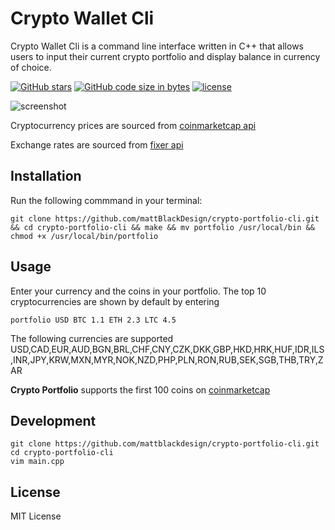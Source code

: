 # Crypto Wallet Cli

Crypto Wallet Cli is a command line interface written in C++ that allows users to input their current crypto portfolio and display balance in currency of choice. 

[![GitHub stars](https://img.shields.io/github/stars/mattblackdesign/crypto-portfolio-cli.svg?style=social&label=Stars)](https://github.com/mattblackdesign/crypto-portfolio-cli)
[![GitHub code size in bytes](https://img.shields.io/github/size/mattblackdesign/crypto-portfolio-cli/coin.svg)](https://raw.githubusercontent.com/mattblackdesign/crypto-portfolio-cli/master/coin)
[![license](https://img.shields.io/github/license/mattblackdesign/crypto-portfolio-cli.svg)](https://github.com/mattblackdesign/crypto-portfolio-cli)

![screenshot](https://github.com/mattblackdesign/crypto-portfolio-cli/blob/master/screenshot.png)

Cryptocurrency prices are sourced from [coinmarketcap api](https://coinmarketcap.com/api/)

Exchange rates are sourced from [fixer api](https://api.fixer.io)

## Installation

Run the following commmand in your terminal:

```
git clone https://github.com/mattBlackDesign/crypto-portfolio-cli.git && cd crypto-portfolio-cli && make && mv portfolio /usr/local/bin && chmod +x /usr/local/bin/portfolio
```

## Usage

Enter your currency and the coins in your portfolio. 
The top 10 cryptocurrencies are shown by default by entering
```
portfolio USD BTC 1.1 ETH 2.3 LTC 4.5
```

The following currencies are supported
USD,CAD,EUR,AUD,BGN,BRL,CHF,CNY,CZK,DKK,GBP,HKD,HRK,HUF,IDR,ILS,INR,JPY,KRW,MXN,MYR,NOK,NZD,PHP,PLN,RON,RUB,SEK,SGB,THB,TRY,ZAR


**Crypto Portfolio** supports the first 100 coins on [coinmarketcap](https://coinmarketcap.com)


## Development

```
git clone https://github.com/mattblackdesign/crypto-portfolio-cli.git
cd crypto-portfolio-cli
vim main.cpp
```

## License

MIT License
